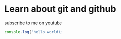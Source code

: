 # Learn about git and github

subscribe to me on youtube

```javascript
console.log("hello world);

```